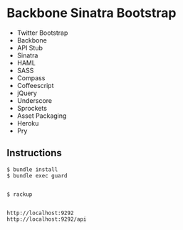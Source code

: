 # Backbone Sinatra Bootstrap

* Twitter Bootstrap
* Backbone
* API Stub
* Sinatra
* HAML
* SASS
* Compass
* Coffeescript
* jQuery
* Underscore
* Sprockets
* Asset Packaging
* Heroku
* Pry

## Instructions

    $ bundle install
    $ bundle exec guard


    $ rackup


    http://localhost:9292
    http://localhost:9292/api

